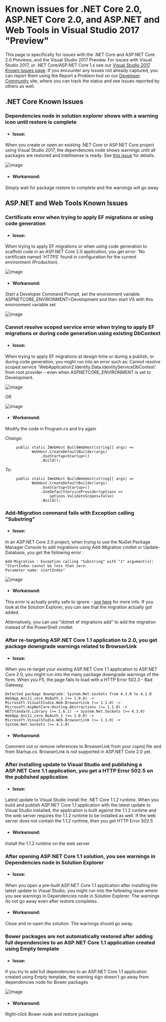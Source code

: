 # Known issues for .NET Core 2.0, ASP.NET Core 2.0, and ASP.NET and Web Tools in Visual Studio 2017 "Preview"

This page is specifically for issues with the .NET Core and ASP.NET Core 2.0 Previews, and the Visual Studio 2017 Preview.  For issues with Visual Studio 2017, or .NET Core/ASP.NET Core 1.x see our [Visual Studio 2017 Known Issues page](known-issues-vs2017.md). If you encounter any issues not already captured, you can report them using the Report a Problem tool on our [Developer Community](https://developercommunity.visualstudio.com/) site, where you can track the status and see issues reported by others as well. 

## .NET Core Known Issues

### Dependencies node in solution explorer shows with a warning icon until restore is complete

* #### Issue: 
When you create or open an existing .NET Core or ASP.NET Core project using Visual Studio 2017, the dependencies node shows warnings until all packages are restored and intellisense is ready. See [this issue](https://github.com/dotnet/project-system/issues/2079) for details.

![image](https://cloud.githubusercontent.com/assets/8246794/25904231/78210626-3553-11e7-8259-02d4239fb79c.png)

* #### Workaround:
Simply wait for package restore to complete and the warnings will go away

## ASP.NET and Web Tools Known Issues

### Certificate error when trying to apply EF migrations or using code generation

* #### Issue: 
When trying to apply EF migrations or when using code generation to scaffold code in an ASP.NET Core 2.0 application, you get error:
'No certificate named 'HTTPS' found in configuration for the current environment (Production).

![image](https://cloud.githubusercontent.com/assets/8246794/25904334/ce13d6e4-3553-11e7-86ad-445eace7a5a2.png)

* #### Workaround:
Start a Developer Command Prompt, set the environment variable ASPNETCORE_ENVIRONMENT=Development and then start VS with this environment variable set

![image](https://cloud.githubusercontent.com/assets/8246794/25904375/ec263bc2-3553-11e7-8ebb-f67f85da62d7.png)

### Cannot resolve scoped service error when trying to apply EF migrations or during code generation using existing DbContext

* #### Issue: 
When trying to apply EF migrations at design-time or during a publish, or during code generation, you might run into an error such as: Cannot resolve scoped service 'WebApplication2.Identity.Data.IdentityServiceDbContext' from root provider – even when ASPNETCORE_ENVIRONMENT is set to Development.

![image](https://cloud.githubusercontent.com/assets/8246794/25904483/322f06d0-3554-11e7-980e-2217c8339a03.png)

OR

![image](https://cloud.githubusercontent.com/assets/8246794/25904493/3967f4a2-3554-11e7-938d-00a9545238ff.png)

* #### Workaround:
Modify the code in Program.cs and try again


_Change_: 
```
     public static IWebHost BuildWebHost(string[] args) =>
            WebHost.CreateDefaultBuilder(args)
                .UseStartup<Startup>()
                .Build();
```

_To_: 
```
     public static IWebHost BuildWebHost(string[] args) =>
            WebHost.CreateDefaultBuilder(args)
                .UseStartup<Startup>()
                .UseDefaultServiceProvider(options =>
                    options.ValidateScopes=false)
                .Build();
```


### Add-Migration command fails with Exception calling "Substring"

* #### Issue: 
In an ASP.NET Core 2.0 project, when trying to use the NuGet Package Manager Console to add migrations using Add-Migration cmdlet or Update-Database, you get the following error : 
```
Add-Migration : Exception calling "Substring" with "1" argument(s): "StartIndex cannot be less than zero.
Parameter name: startIndex"
```


![image](https://cloud.githubusercontent.com/assets/8246794/25904679/c8bfd458-3554-11e7-8ba3-76bc79b559db.png)

* #### Workaround:
This error is actually pretty safe to ignore - [see here](https://github.com/aspnet/EntityFramework/issues/8163) for more info. If you look at the Solution Explorer, you can see that the migration actually got added. 
 
Alternatively, you can use "dotnet ef migrations add" to add the migration instead of the PowerShell cmdlet

### After re-targeting ASP.NET Core 1.1 application to 2.0, you get package downgrade warnings related to BrowserLink

* #### Issue: 
When you re-target your existing ASP.NET Core 1.1 application to ASP.NET Core 2.0, you might run into the many package downgrade warnings of the form. When you F5, the page fails to load with a HTTP Error 502.3 - Bad Gateway. 
```
Detected package downgrade: System.Net.Sockets from 4.3.0 to 4.1.0 WebApp_Anc11_core_NoAuth_1 (>= 1.0.0) -> Microsoft.VisualStudio.Web.BrowserLink (>= 1.1.0) -> Microsoft.AspNetCore.Hosting.Abstractions (>= 1.1.0) -> NETStandard.Library (>= 1.6.1) -> System.Net.Sockets (>= 4.3.0) WebApp_Anc11_core_NoAuth_1 (>= 1.0.0) -> Microsoft.VisualStudio.Web.BrowserLink (>= 1.1.0) -> System.Net.Sockets (>= 4.1.0)
```

* #### Workaround:
Comment out or remove references to BrowserLink from your csproj file and from Startup.cs. BrowserLink is not supported in ASP.NET Core 2.0 yet. 

### After installing update to Visual Studio and publishing a ASP.NET Core 1.1 application, you get a HTTP Error 502.5 on the published application

* #### Issue: 
Latest update to Visual Studio install the .NET Core 1.1.2 runtime. When you build and publish ASP.NET Core 1.1 application with the latest update to Visual Studio installed, the application is built against the 1.1.2 runtime and the web server requires the 1.1.2 runtime to be installed as well. If the web server does not contain the 1.1.2 runtime, then you get HTTP Error 502.5

* #### Workaround:
Install the 1.1.2 runtime on the web server

### After opening ASP.NET Core 1.1 solution, you see warnings in Dependencies node in Solution Explorer

* #### Issue: 
When you open a pre-built ASP.NET Core 1.1 application after installing the latest update to Visual Studio, you might run into the following issue where you see warnings in Dependencies node in Solution Explorer. The warnings do not go away even after restore completes.

* #### Workaround:
Close and re-open the solution. The warnings should go away.

### Bower packages are not automatically restored after adding full dependencies to an ASP.NET Core 1.1 application created using Empty template

* #### Issue: 
If you try to add full dependencies to an ASP.NET Core 1.1 application created using Empty template, the warning sign doesn't go away from dependencies node for Bower packages

![image](https://cloud.githubusercontent.com/assets/8246794/25910188/6d4339d4-3564-11e7-901d-f85ee0117467.png)

* #### Workaround:
Right-click Bower node and restore packages


